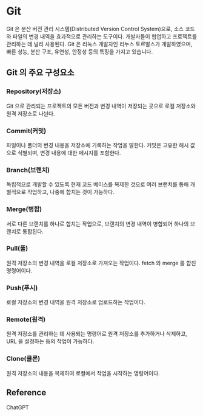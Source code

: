 # Git


Git 은 분산 버전 관리 시스템(Distributed Version Control System)으로, 소스 코드와 파일의 변경 내역을 효과적으로 관리하는 도구이다. 
개발자들이 협업하고 프로젝트를 관리하는 데 널리 사용된다. 
Git 은 리눅스 개발자인 리누스 토르발스가 개발하였으며, 빠른 성능, 분산 구조, 유연성, 안정성 등의 특징을 가지고 있습니다.

## Git 의 주요 구성요소

### Repository(저장소)

Git 으로 관리되는 프로젝트의 모든 버전과 변경 내역이 저장되는 곳으로 로컬 저장소와 원격 저장소로 나뉜다.

### Commit(커밋)

파일이나 폴더의 변경 내용을 저장소에 기록하는 작업을 말한다. 커밋은 고유한 해시 값으로 식별되며, 변경 내용에 대한 메시지를 포함한다.

### Branch(브랜치)

독립적으로 개발할 수 있도록 현재 코드 베이스를 복제한 것으로 여러 브랜치를 통해 개별적으로 작업하고, 나중에 합치는 것이 가능하다.

### Merge(병합)

서로 다른 브랜치를 하나로 합치는 작업으로, 브랜치의 변경 내역이 병합되어 하나의 브랜치로 통합된다.

### Pull(풀)

원격 저장소의 변경 내역을 로컬 저장소로 가져오는 작업이다. fetch 와 merge 를 합친 명령어이다.

### Push(푸시)

로컬 저장소의 변경 내역을 원격 저장소로 업로드하는 작업이다.

### Remote(원격)

원격 저장소를 관리하는 데 사용되는 명령어로 원격 저장소를 추가하거나 삭제하고, URL 을 설정하는 등의 작업이 가능하다.

### Clone(클론)

원격 저장소의 내용을 복제하여 로컬에서 작업을 시작하는 명령어이다.



## Reference

ChatGPT